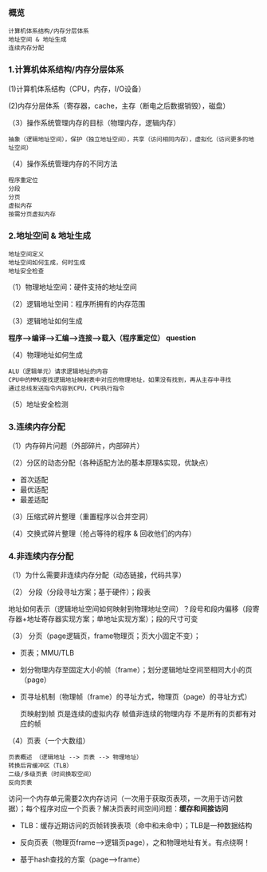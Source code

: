 ### 概览

    计算机体系结构/内存分层体系
    地址空间 & 地址生成
    连续内存分配

### 1.计算机体系结构/内存分层体系

(1)计算机体系结构（CPU，内存，I/O设备）

(2)内存分层体系（寄存器，cache，主存（断电之后数据销毁），磁盘）

（3）操作系统管理内存的目标（物理内存，逻辑内存）

    抽象（逻辑地址空间），保护（独立地址空间），共享（访问相同内存），虚拟化（访问更多的地址空间）

（4）操作系统管理内存的不同方法

    程序重定位
    分段
    分页
    虚拟内存
    按需分页虚拟内存


### 2.地址空间 & 地址生成

    地址空间定义
    地址空间如何生成，何时生成
    地址安全检查

（1）物理地址空间：硬件支持的地址空间

（2）逻辑地址空间：程序所拥有的内存范围

（3）逻辑地址如何生成

**程序-->编译-->汇编-->连接-->载入（程序重定位）  question**

（4）物理地址如何生成

    ALU（逻辑单元）请求逻辑地址的内容
    CPU中的MMU查找逻辑地址映射表中对应的物理地址，如果没有找到，再从主存中寻找
    通过总线发送指令内容到CPU，CPU执行指令

（5）地址安全检测

### 3.连续内存分配

（1）内存碎片问题（外部碎片，内部碎片）

（2）分区的动态分配（各种适配方法的基本原理&实现，优缺点）

- 首次适配
- 最优适配
- 最差适配

（3）压缩式碎片整理（重置程序以合并空洞）

（4）交换式碎片整理（抢占等待的程序 & 回收他们的内存）

### 4.非连续内存分配

（1）为什么需要非连续内存分配（动态链接，代码共享）

（2） 分段（分段寻址方案；基于硬件）；段表

地址如何表示（逻辑地址空间如何映射到物理地址空间）？段号和段内偏移（段寄存器+地址寄存器实现方案；单地址实现方案）；段的尺寸可变

（3） 分页（page逻辑页，frame物理页；页大小固定不变）；

- 页表；MMU/TLB

- 划分物理内存至固定大小的帧（frame）；划分逻辑地址空间至相同大小的页（page）


- 页寻址机制（物理帧（frame）的寻址方式，物理页（page）的寻址方式）

    页映射到帧
    页是连续的虚拟内存
    帧值非连续的物理内存
    不是所有的页都有对应的帧

（4）页表（一个大数组）

    页表概述 （逻辑地址 --> 页表 --> 物理地址）
    转换后背缓冲区（TLB）
    二级/多级页表（时间换取空间）
    反向页表

访问一个内存单元需要2次内存访问（一次用于获取页表项，一次用于访问数据）；每个程序对应一个页表？解决页表时间空间问题：**缓存和间接访问**

- TLB：缓存近期访问的页帧转换表项（命中和未命中）；TLB是一种数据结构

- 反向页表（物理页frame-->逻辑页page），之和物理地址有关。有点绕啊！

- 基于hash查找的方案（page-->frame）




